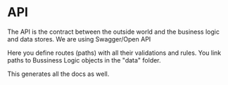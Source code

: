 # API

The API is the contract between the outside world and the business logic and data stores. We are using Swagger/Open API

Here you define routes (paths) with all their validations and rules. You link paths to Bussiness Logic objects in the "data" folder. 

This generates all the docs as well.